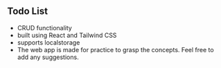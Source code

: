 ## Todo List
  
  - CRUD functionality
  - built using React and Tailwind CSS
  - supports localstorage
  - The web app is made for practice to grasp the concepts. Feel free to add any suggestions.
  
